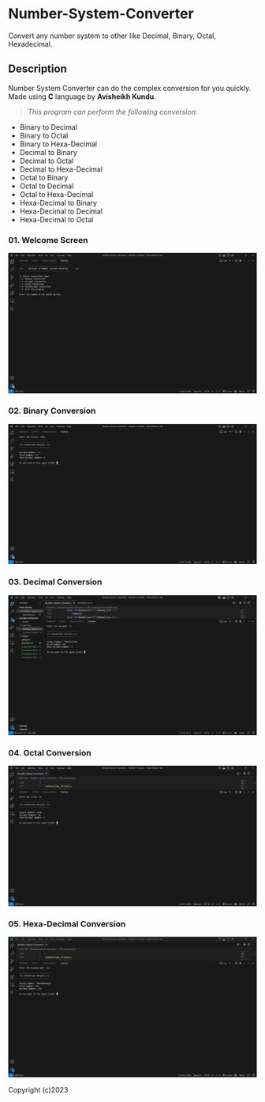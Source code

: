 # Number-System-Converter
Convert any number system to other like Decimal, Binary, Octal, Hexadecimal.


## Description
Number System Converter can do the complex conversion for you quickly. Made using **C** language by **Avisheikh Kundu**.


> _This program can perform the following conversion:_

- Binary to Decimal
- Binary to Octal
- Binary to Hexa-Decimal
- Decimal to Binary
- Decimal to Octal
- Decimal to Hexa-Decimal
- Octal to Binary
- Octal to Decimal
- Octal to Hexa-Decimal
- Hexa-Decimal to Binary
- Hexa-Decimal to Decimal
- Hexa-Decimal to Octal

### 01. Welcome Screen

![Alt text](<Screenshot 2023-09-10 205801.png>)

### 02. Binary Conversion

![Alt text](<Screenshot 2023-09-10 205848.png>)
### 03. Decimal Conversion

![Alt text](<Screenshot 2023-09-10 211444.png>)
### 04. Octal Conversion

![Alt text](<Screenshot 2023-09-10 210448.png>)
### 05. Hexa-Decimal Conversion

![Alt text](<Screenshot 2023-09-10 210407.png>)

Copyright (c)2023